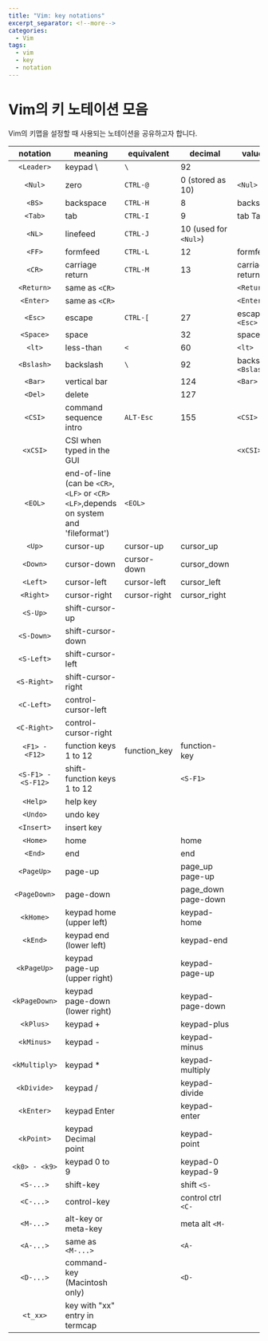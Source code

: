 ```yaml
---
title: "Vim: key notations"
excerpt_separator: <!--more-->
categories:
  - Vim 
tags: 
  - vim 
  - key 
  - notation 
---
```


# Vim의 키 노테이션 모음
Vim의 키맵을 설정할 때 사용되는 노테이션을 공유하고자 합니다.
<!--more-->

| notation           | meaning                                                                              | equivalent   | decimal               | value(s)             |
| :--------:         | ---------                                                                            | ------------ | ---------             | ----------           |
| `<Leader>`         | keypad \                                                                             | `\`          | 92                    |                      |
| `<Nul>`            | zero                                                                                 | `CTRL-@`     | 0 (stored as 10)      | `<Nul>`              |
| `<BS>`             | backspace                                                                            | `CTRL-H`     | 8                     | backspace            |
| `<Tab>`            | tab                                                                                  | `CTRL-I`     | 9                     | tab Tab              |
| `<NL>`             | linefeed                                                                             | `CTRL-J`     | 10 (used for `<Nul>`) |                      |
| `<FF>`             | formfeed                                                                             | `CTRL-L`     | 12                    | formfeed             |
| `<CR>`             | carriage return                                                                      | `CTRL-M`     | 13                    | carriage-return      |
| `<Return>`         | same as `<CR>`                                                                       |              |                       | `<Return>`           |
| `<Enter>`          | same as `<CR>`                                                                       |              |                       | `<Enter>`            |
| `<Esc>`            | escape                                                                               | `CTRL-[`     | 27                    | escape `<Esc>`       |
| `<Space>`          | space                                                                                |              | 32                    | space                |
| `<lt>`             | less-than                                                                            | `<`          | 60                    | `<lt>`               |
| `<Bslash>`         | backslash                                                                            | `\`          | 92                    | backslash `<Bslash>` |
| `<Bar>`            | vertical bar                                                                         |              | 124                   | `<Bar>`              |
| `<Del>`            | delete                                                                               |              | 127                   |                      |
| `<CSI>`            | command sequence intro                                                               | `ALT-Esc`    | 155                   | `<CSI>`              |
| `<xCSI>`           | CSI when typed in the GUI                                                            |              |                       | `<xCSI>`             |
| `<EOL>`            | end-of-line (can be `<CR>`, `<LF>` or `<CR><LF>`,depends on system and 'fileformat') | `<EOL>`      |                       |                      |
| `<Up>`             | cursor-up                                                                            | cursor-up    | cursor_up             |                      |
| `<Down>`           | cursor-down                                                                          | cursor-down  | cursor_down           |                      |
| `<Left>`           | cursor-left                                                                          | cursor-left  | cursor_left           |                      |
| `<Right>`          | cursor-right                                                                         | cursor-right | cursor_right          |                      |
| `<S-Up>`           | shift-cursor-up                                                                      |              |                       |                      |
| `<S-Down>`         | shift-cursor-down                                                                    |              |                       |                      |
| `<S-Left>`         | shift-cursor-left                                                                    |              |                       |                      |
| `<S-Right>`        | shift-cursor-right                                                                   |              |                       |                      |
| `<C-Left>`         | control-cursor-left                                                                  |              |                       |                      |
| `<C-Right>`        | control-cursor-right                                                                 |              |                       |                      |
| `<F1> - <F12>`     | function keys 1 to 12                                                                | function_key | function-key          |                      |
| `<S-F1> - <S-F12>` | shift-function keys 1 to 12                                                          |              | `<S-F1>`              |                      |
| `<Help>`           | help key                                                                             |              |                       |                      |
| `<Undo>`           | undo key                                                                             |              |                       |                      |
| `<Insert>`         | insert key                                                                           |              |                       |                      |
| `<Home>`           | home                                                                                 |              | home                  |                      |
| `<End>`            | end                                                                                  |              | end                   |                      |
| `<PageUp>`         | page-up                                                                              |              | page_up page-up       |                      |
| `<PageDown>`       | page-down                                                                            |              | page_down page-down   |                      |
| `<kHome>`          | keypad home (upper left)                                                             |              | keypad-home           |                      |
| `<kEnd>`           | keypad end (lower left)                                                              |              | keypad-end            |                      |
| `<kPageUp>`        | keypad page-up (upper right)                                                         |              | keypad-page-up        |                      |
| `<kPageDown>`      | keypad page-down (lower right)                                                       |              | keypad-page-down      |                      |
| `<kPlus>`          | keypad +                                                                             |              | keypad-plus           |                      |
| `<kMinus>`         | keypad -                                                                             |              | keypad-minus          |                      |
| `<kMultiply>`      | keypad *                                                                             |              | keypad-multiply       |                      |
| `<kDivide>`        | keypad /                                                                             |              | keypad-divide         |                      |
| `<kEnter>`         | keypad Enter                                                                         |              | keypad-enter          |                      |
| `<kPoint>`         | keypad Decimal point                                                                 |              | keypad-point          |                      |
| `<k0> - <k9>`      | keypad 0 to 9                                                                        |              | keypad-0 keypad-9     |                      |
| `<S-...>`          | shift-key                                                                            |              | shift `<S-`           |                      |
| `<C-...>`          | control-key                                                                          |              | control ctrl `<C-`    |                      |
| `<M-...>`          | alt-key or meta-key                                                                  |              | meta alt `<M-`        |                      |
| `<A-...>`          | same as `<M-...>`                                                                    |              | `<A-`                 |                      |
| `<D-...>`          | command-key (Macintosh only)                                                         |              | `<D-`                 |                      |
| `<t_xx>`           | key with "xx" entry in termcap                                                       |              |                       |                      |

